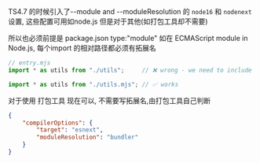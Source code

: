 TS4.7 的时候引入了--module and --moduleResolution 的 `node16` 和 `nodenext` 设置, 这些配置可用如node.js 但是对于其他(如打包工具却不需要)

所以也必须前提是 package.json type:"module" 
如在 ECMAScript module in Node.js, 每个import 的相对路径都必须有拓展名
```ts
// entry.mjs
import * as utils from "./utils";     // ❌ wrong - we need to include the file extension.

import * as utils from "./utils.mjs"; // ✅ works
```


对于使用 打包工具 现在可以, 不需要写拓展名,由打包工具自己判断
```json
{
    "compilerOptions": {
        "target": "esnext",
        "moduleResolution": "bundler"
    }
}
```
